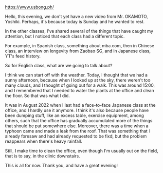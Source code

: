 https://www.usbong.ph/

Hello, this evening, we don't yet have a new video from Mr. OKAMOTO, Yoshiki. Perhaps, it's because today is Sunday and he wanted to rest. 

In the other classes, I've shared several of the things that have caught my attention, but I noticed that each class had a different topic.

For example, in Spanish class, something about mba.com, then in Chinese class, an interview on longevity from Zaobao SG, and in Japanese class, YT's feed history.

So for English class, what are we going to talk about? 

I think we can start off with the weather. Today, I thought that we had a sunny afternoon, because when I looked up at the sky, there weren't too many clouds, and I thought of going out for a walk. This was around 15:00, and I remembered that I needed to water the plants at the office and clean the floor. So that was what I did.

It was in August 2022 when I last had a face-to-face Japanese class at the office, and I hardly use it anymore. I think it's also because people have been dumping stuff, like an excess table, exercise equipment, among others, such that the office has gradually accumulated more of the things that should be put somewhere else. Moreover, there was a time when a typhoon came and made a leak from the roof. That was something that I already foresaw and had already requested to be fixd, but the problem reappears when there's heavy rainfall.

Still, I make time to clean the office, even though I'm usually out on the field, that is to say, in the clinic downstairs.

This is all for now. Thank you, and have a great evening!
